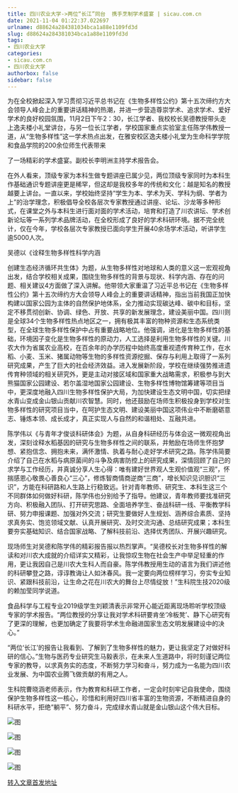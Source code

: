 ```yaml
---
title: 四川农业大学->两位“长江”同台  携手烹制学术盛宴 | sicau.com.cn
date: 2021-11-04 01:22:37.022697
urlname: d88624a284381034bca1a88e1109fd3d
slug: d88624a284381034bca1a88e1109fd3d
tags: 
- 四川农业大学
categories:
- sicau.com.cn
- 四川农业大学
authorbox: false
sidebar: false
---
```

为在全校掀起深入学习贯彻习近平总书记在《生物多样性公约》第十五次缔约方大会领导人峰会上的重要讲话精神的热潮，并进一步营造尊崇学术、追求学术、爱好学术的良好校园氛围，11月2日下午2：30，长江学者、我校校长吴德教授带头走上逸夫楼小礼堂讲台，与另一位长江学者，学校国家重点实验室主任陈学伟教授一道，从“生物多样性”这一学术热点出发，在雅安校区逸夫楼小礼堂为生命科学学院和食品学院的200余位师生代表带来
<!--more-->
了一场精彩的学术盛宴。副校长李明洲主持学术报告会。

在外人看来，顶级专家为本科生做专题讲座已属少见，两位顶级专家同时为本科生作基础通识专题讲座更是稀罕，但这却是我校多年的传统和文化：越是知名的教授越要上讲台。一直以来，学校始终坚持“学生为本、学术为天、学科为纲、学者为上”的治学理念，积极倡导全校各层次专家教授通过讲座、论坛、沙龙等多种形式，在课堂之外与本科生进行面对面的学术活动，培育和打造了川农讲坛、学术创新论坛等一系列学术品牌活动，在全校形成了良好的学术科研环境。据不完全统计，仅在今年，学校各层次专家教授已面向学生开展40余场学术活动，听讲学生逾5000人次。

吴德以《诠释生物多样性科学内涵

创建生态经济循环共生体》为题，从生物多样性对地球和人类的意义这一宏观视角出发，结合学校相关成果，围绕生物多样性的背景与现状、科学内涵、存在的问题、相关建议4方面做了深入讲解。他带领大家重温了习近平总书记在《生物多样性公约》第十五次缔约方大会领导人峰会上的重要讲话精神，指出当前我国正加快构建以国家公园为主体的自然保护地体系，全力推动实现碳达峰、碳中和目标，坚定不移贯彻创新、协调、绿色、开放、共享的新发展理念，建设美丽中国。四川则是全球34个生物多样性热点地区之一，拥有极其丰富的物种资源和生态系统类型，在全球生物多样性保护中占有重要战略地位。他强调，进化是生物多样性的基础，环境因子变化是生物多样性的原动力，人工选择是利用生物多样性的关键。川农大作为省属农业高校，在百余年的办学历程中始终高度重视遗传育种工作，在水稻、小麦、玉米、猪属动物等生物的多样性资源挖掘、保存与利用上取得了一系列研究成果，产生了巨大的社会经济效益。进入发展新阶段，学校在继续强势推进遗传育种领域的相关研究外，更是主动对接区域和国家重大战略需求，积极参与到大熊猫国家公园建设、若尔盖湿地国家公园建设、生物多样性博物馆筹建等项目当中，更深度地融入四川生物多样性保护大局，为加快建设生态文明中国，切实把绿水青山变成金山银山贡献川农智慧。同时，他还鼓励在场师生积极投身到学校对生物多样性的研究项目当中，在呵护生态文明、建设美丽中国这项伟业中不断磨砺意志、锤炼本领、成长成才，真正实现人与自然的和谐相处、互融共进。

陈学伟以《与青年才俊谈科研体会》为题，从自身科研经历与体会这一微观视角出发，深刻诠释水稻基因的研究与生物多样性之间的联系，并勉励在场师生怀抱梦想、紧抱信念、拥抱未来，满怀激情、执着与耐心走好学术研究之路。陈学伟简要介绍了自己在水稻与病原菌间的斗争及病害防控上的研究成果，深情回顾了自己的求学与工作经历，并真诚分享人生心得：唯有建好世界观人生观价值观“三观”，怀揣感恩心敬畏心善良心“三心”，修炼智商情商逆商“三商”，增长知识见识胆识“三识”，方能在科研路和人生路上行稳致远。针对青年教师、研究生、本科生这三个不同群体如何做好科研，陈学伟也分别给予了指导。他建议，青年教师要找准研究方向、积极融入团队、打开研究思路、全面培养学生、奋战科研一线、平衡教学科研、努力申报课题、加强对外交流；研究生要做好人生规划、涵养综合素质、坚持求真务实、饱览领域文献、认真开展研究、及时交流沟通、总结研究成果；本科生要夯实基础知识、结合国家战略、了解科技前沿、选择优秀团队、开展兴趣研究。

现场师生对吴德和陈学伟的精彩报告报以热烈掌声。“吴德校长对生物多样性的解读和对川农大成就的介绍详实又精彩，让我惊叹生物在社会生产中举足轻重的作用，更让我因自己是川农大生科人而自豪。陈学伟教授用生动的语言为我们讲述他的科研攀登之路，谆谆教诲让人如沐春风。我一定要向两位榜样学习，夯实专业知识、紧跟科技前沿，让生命之花在川农大的舞台上尽情绽放！”生科院生技2020级的赖加莹同学说道。

食品科学与工程专业2019级学生刘颖清表示非常开心能近距离现场聆听学校顶级专家的学术报告。“两位教授的分享让我对学术科研要肯坐‘冷板凳’、静下心研究有了更深的理解，也更加确定了我要将学术生命融进国家生态文明发展建设中的决心。”

“两位‘长江’的报告让我看到、了解到了生物多样性的魅力，更让我坚定了对做好科研的信心。”生物与医药专业研究生马毅表示，在未来人生道路中，将时刻谨记两位专家的教导，以求真务实的态度，不断努力学习和奋斗，努力成为一名能为四川农业发展、为中国农业腾飞做贡献的有用之人。

生科院曹晓涵老师表示，作为教育和科研工作者，一定会时刻牢记自我使命，围绕保护生物多样性这一核心，珍惜和利用好四川省丰富的生物资源，不断精进自身的科研水平，拒绝“躺平”、努力奋斗，完成绿水青山就是金山银山这个伟大目标。

![图](https://news.sicau.edu.cn/__local/9/37/F5/BB0EF795C5D0356DCF22DE09D0F_B0708008_13150.jpg)

![图](https://news.sicau.edu.cn/__local/1/B4/1D/D81AAB9A27E9A6476C92972D3DB_FBC0185E_605CF.jpg)

![图](https://news.sicau.edu.cn/__local/A/41/6C/BAE9EF548D80A40BB72345C1FFE_B23D0E1E_3F40E.jpg)

![图](https://news.sicau.edu.cn/__local/1/64/97/201D375C638557A17CA4F2894FB_FB57E2A3_D4A6C.png)

[转入文章首发地址](https://news.sicau.edu.cn/info/1135/65234.htm)